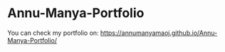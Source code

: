 # Annu-Manya-Portfolio

You can check my portfolio on: https://annumanyamaoj.github.io/Annu-Manya-Portfolio/
